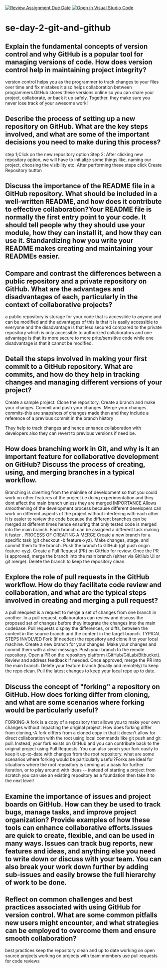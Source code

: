 [![Review Assignment Due Date](https://classroom.github.com/assets/deadline-readme-button-22041afd0340ce965d47ae6ef1cefeee28c7c493a6346c4f15d667ab976d596c.svg)](https://classroom.github.com/a/8wgCKhpZ)
[![Open in Visual Studio Code](https://classroom.github.com/assets/open-in-vscode-2e0aaae1b6195c2367325f4f02e2d04e9abb55f0b24a779b69b11b9e10269abc.svg)](https://classroom.github.com/online_ide?assignment_repo_id=18500990&assignment_repo_type=AssignmentRepo)
# se-day-2-git-and-github
## Explain the fundamental concepts of version control and why GitHub is a popular tool for managing versions of code. How does version control help in maintaining project integrity?
version control helps you as the programmer to track changes to your files over time and fix mistakes it also helps collaboration between programmers.GitHub stores these versions online so you can share your project, collaborate, or back it up safely.
Together, they make sure you never lose track of your awesome work! 

## Describe the process of setting up a new repository on GitHub. What are the key steps involved, and what are some of the important decisions you need to make during this process?
step 1;Click on the new repository option
Step 2: After clicking new repository option, we will have to initialize some things like, naming our project, choosing the visibility etc. After performing these steps click Create Repository button


## Discuss the importance of the README file in a GitHub repository. What should be included in a well-written README, and how does it contribute to effective collaboration?Your README file is normally the first entry point to your code. It should tell people why they should use your module, how they can install it, and how they can use it. Standardizing how you write your README makes creating and maintaining your READMEs easier.


## Compare and contrast the differences between a public repository and a private repository on GitHub. What are the advantages and disadvantages of each, particularly in the context of collaborative projects?
a public repository is storage for your code that is accessible to anyone and can be modified 
and the advantages of this is that it is easily accessible to everyone and the disadvantage is that less secured compared to the private repository which is only accessible to authorized collaborators and one advantage is that its more secure to more prite/sensitive code while one disadvantage is that it cannot be modified.
## Detail the steps involved in making your first commit to a GitHub repository. What are commits, and how do they help in tracking changes and managing different versions of your project?
Create a sample project.
Clone the repository.
Create a branch and make your changes.
Commit and push your changes.
Merge your changes.
commits-this are snapshots of changes made then and they include a reference of a previous commit in the branch history 

They help to track changes and hence enhance collaboration with developers also they can revert to previous versions if need be.

## How does branching work in Git, and why is it an important feature for collaborative development on GitHub? Discuss the process of creating, using, and merging branches in a typical workflow.
Branching is diverting from the mainline of development so that you could work on other features of the project i.e doing experimentation and they dont affect the main branch unless they are merged 
IMPORTANCE
Allows smoothening of the development process because different developers can work on different aspects of the project without interfering with each other 
It is easier to review the code because the different branches can be merged at different times hence ensuring that only tested code is merged into the main branch.
Each branch can be assigned a different task making it faster .
PROCESS OF CREATING A MERGE 
Create a new branch for a specific task (git checkout -b feature-xyz).
Make changes, stage, and commit them to the branch.
Push the branch to GitHub (git push origin feature-xyz).
Create a Pull Request (PR) on GitHub for review.
Once the PR is approved, merge the branch into the main branch (either via GitHub UI or git merge).
Delete the branch to keep the repository clean.


## Explore the role of pull requests in the GitHub workflow. How do they facilitate code review and collaboration, and what are the typical steps involved in creating and merging a pull request?
a pull reequest is a request to merge a set of changes from one branch in another .In a pull request, collaborators can review and discuss the proposed set of changes before they integrate the changes into the main codebase. Pull requests display the differences, or diffs, between the content in the source branch and the content in the target branch.
TYPICAL STEPS INVOLVED
Fork (if needed) the repository and clone it to your local machine.
Create a new branch for your changes.
Make your changes and commit them with a clear message.
Push your branch to the remote repository.
Open a PR on the repository platform (GitHub/GitLab/Bitbucket).
Review and address feedback if needed.
Once approved, merge the PR into the main branch.
Delete your feature branch (locally and remotely) to keep the repo clean.
Pull the latest changes to keep your local repo up to date.

## Discuss the concept of "forking" a repository on GitHub. How does forking differ from cloning, and what are some scenarios where forking would be particularly useful?
FORKING-A fork is a copy of a repository that allows you to make your own changes without impacting the original project.
How does forking differ from cloning,-A fork differs from a cloned copy in that it doesn't allow for direct collaboration with the root using local commands like git push and git pull. Instead, your fork exists on GitHub and you can contribute back to the original project using Pull Requests. You can also synch your fork easily to keep it up-to-date with changes from the root repository.
 what are some scenarios where forking would be particularly useful?Forks are ideal for situations where the root repository is serving as a basis for further iteration, or to play around with ideas -- instead of starting a project from scratch you can use an existing repository as a foundation then take it to the next level!


## Examine the importance of issues and project boards on GitHub. How can they be used to track bugs, manage tasks, and improve project organization? Provide examples of how these tools can enhance collaborative efforts.issues are quick to create, flexible, and can be used in many ways. Issues can track bug reports, new features and ideas, and anything else you need to write down or discuss with your team. You can also break your work down further by adding sub-issues and easily browse the full hierarchy of work to be done.

## Reflect on common challenges and best practices associated with using GitHub for version control. What are some common pitfalls new users might encounter, and what strategies can be employed to overcome them and ensure smooth collaboration?
best practices 
keep the repository clean and up to date 
working on open source projects 
working on projects with team members 
use pull requests for code reviews 
